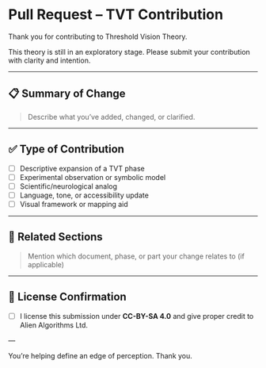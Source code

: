 # Pull Request – TVT Contribution

Thank you for contributing to Threshold Vision Theory.

This theory is still in an exploratory stage. Please submit your contribution with clarity and intention.

---

## 📋 Summary of Change

> Describe what you’ve added, changed, or clarified.

---

## ✅ Type of Contribution

- [ ] Descriptive expansion of a TVT phase  
- [ ] Experimental observation or symbolic model  
- [ ] Scientific/neurological analog  
- [ ] Language, tone, or accessibility update  
- [ ] Visual framework or mapping aid  

---

## 🔗 Related Sections

> Mention which document, phase, or part your change relates to (if applicable)

---

## 📎 License Confirmation

- [ ] I license this submission under **CC-BY-SA 4.0** and give proper credit to Alien Algorithms Ltd.

—

You’re helping define an edge of perception. Thank you.
